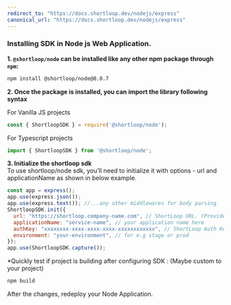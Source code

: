 ```yaml
---
redirect_to: "https://docs.shortloop.dev/nodejs/express"
canonical_url: "https://docs.shortloop.dev/nodejs/express"
---
```


### Installing SDK in **Node js**  Web Application.

**1. `@shortloop/node` can be installed like any other npm package through `npm`:**

```bash
npm install @shortloop/node@0.0.7
```

**2. Once the package is installed, you can import the library following syntax**

For Vanilla JS projects
```js
const { ShortloopSDK } = require('@shortloop/node');
```

For Typescript projects
```js
import { ShortloopSDK } from '@shortloop/node';
```

**3. Initialize the shortloop sdk**  
To use shortloop/node sdk, you’ll need to initialize it with options - url and applicationName as shown in below example.
```js
const app = express();
app.use(express.json()); 
app.use(express.text()); //...any other middlewares for body parsing
ShortloopSDK.init({
  url: "https://shortloop.company-name.com", // ShortLoop URL. (Provided by ShortLoop team.)
  applicationName: "service-name", // your application name here
  authKey: "xxxxxxxx-xxxx-xxxx-xxxx-xxxxxxxxxxxx", // ShortLoop Auth Key. (Provided by ShortLoop team.)
  environment: "your-environment", // for e.g stage or prod
});
app.use(ShortloopSDK.capture());
```

*Quickly test if project is building after configuring SDK :  (Maybe custom to your project)

```bash
npm build
```

After the changes, redeploy your Node Application.
